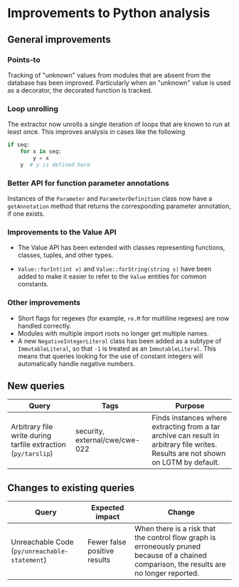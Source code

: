 # Improvements to Python analysis


## General improvements

### Points-to
Tracking of "unknown" values from modules that are absent from the database has been improved. Particularly when an "unknown" value is used as a decorator, the decorated function is tracked.

### Loop unrolling
The extractor now unrolls a single iteration of loops that are known to run at least once. This improves analysis in cases like the following

```python
if seq:
    for x in seq:
        y = x
    y  # y is defined here
```

### Better API for function parameter annotations
Instances of the `Parameter` and `ParameterDefinition` class now have a `getAnnotation` method that returns the corresponding parameter annotation, if one exists.

### Improvements to the Value API
- The Value API has been extended with classes representing functions, classes, tuples, and other types.

- `Value::forInt(int x)` and `Value::forString(string s)` have been added to make it easier to refer to the `Value` entities for common constants.

### Other improvements

- Short flags for regexes (for example, `re.M` for multiline regexes) are now handled correctly.
- Modules with multiple import roots no longer get multiple names.
- A new `NegativeIntegerLiteral` class has been added as a subtype of `ImmutableLiteral`, so that `-1` is treated as an `ImmutableLiteral`. This means that queries looking for the use of constant integers will automatically handle negative numbers.

## New queries

| **Query** | **Tags** | **Purpose** |
|-----------|----------|-------------|
| Arbitrary file write during tarfile extraction (`py/tarslip`) | security, external/cwe/cwe-022 | Finds instances where extracting from a tar archive can result in arbitrary file writes. Results are not shown on LGTM by default. |

## Changes to existing queries
| **Query**                  | **Expected impact**    | **Change**                                                       |
|----------------------------|------------------------|------------------------------------------------------------------|
| Unreachable Code (`py/unreachable-statement`) | Fewer false positive results | When there is a risk that the control flow graph is erroneously pruned because of a chained comparison, the results are no longer reported. |
